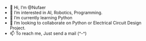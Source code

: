 - 👋 Hi, I’m @Nufaer
- 👀 I’m interested in AI, Robotics, Programming.
- 🌱 I’m currently learning Python
- 💞️ I’m looking to collaborate on Python or Electrical Circuit Design Project.
- 📫 To reach me, Just send a mail (^-^)

<!---
Nufaer/Nufaer is a ✨ special ✨ repository because its `README.md` (this file) appears on your GitHub profile.
You can click the Preview link to take a look at your changes.
--->
